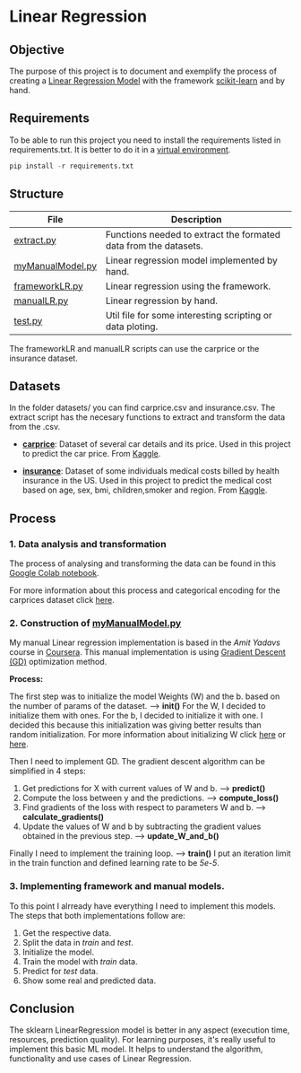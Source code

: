 # Linear Regression

## Objective
The purpose of this project is to document and exemplify the process of creating a [Linear Regression Model](https://en.wikipedia.org/wiki/Linear_regression#:~:text=In%20statistics%2C%20linear%20regression%20is,is%20called%20simple%20linear%20regression.) with the framework [scikit-learn](https://scikit-learn.org/stable/) and by hand.

## Requirements
To be able to run this project you need to install the requirements listed in requirements.txt. It is better to do it in a [virtual environment](https://packaging.python.org/guides/installing-using-pip-and-virtual-environments/#:~:text=virtualenv%20is%20used%20to%20manage,can%20install%20virtualenv%20using%20pip.).

```python
pip install -r requirements.txt
```

## Structure
|  File  |  Description  |
|---|---|
|  [extract.py](./extract.py)  |  Functions needed to extract the formated data from the datasets.  |
|  [myManualModel.py](./myManualModel.py)  |  Linear regression model implemented by hand.  |
|  [frameworkLR.py](./frameworkLR.py)  |  Linear regression using the framework.  |
|  [manualLR.py](./manualLR.py)  |  Linear regression by hand.  |
|  [test.py](./test.py)  |  Util file for some interesting scripting or data ploting.  |

The frameworkLR and manualLR scripts can use the carprice or the insurance dataset.

## Datasets
In the folder datasets/ you can find carprice.csv and insurance.csv. The extract script has the necesary functions to extract and transform the data from the .csv.
*  **[carprice](./datasets/carprice.csv)**:    Dataset of several car details and its price. Used in this project to predict the car price. From [Kaggle](https://www.kaggle.com/hellbuoy/car-price-prediction).

*  **[insurance](./datasets/insurance.csv)**:   Dataset of some individuals medical costs billed by health insurance in the US. Used in this project to predict the medical cost based on age, sex, bmi, children,smoker and region. From [Kaggle](https://www.kaggle.com/mirichoi0218/insurance).


## Process

### 1. Data analysis and transformation

The process of analysing and transforming the data can be found in this [Google Colab notebook](https://colab.research.google.com/drive/1fFKCOdDQsuNb6ke2-zwIkS1005RHJMxL?usp=sharing).

For more information about this process and categorical encoding for the carprices dataset click [here](https://pbpython.com/categorical-encoding.html).

### 2. Construction of [myManualModel.py](./myManualModel.py)

My manual Linear regression implementation is based in the *Amit Yadavs* course in [Coursera](https://www.coursera.org/learn/linear-regression/home/welcome).
This manual implementation is using [Gradient Descent (GD)](https://en.wikipedia.org/wiki/Gradient_descent#:~:text=Gradient%20descent%20is%20a%20first,function%20at%20the%20current%20point.) optimization method.

**Process:**

The first step was to initialize the model Weights (W) and the b. based on the number of params of the dataset. --> __init()__
For the W, I decided to initialize them with ones.
For the b, I decided to initialize it with one.
I decided this because this initialization was giving better results than random initialization.
For more information about initializing W click [here](https://towardsdatascience.com/weight-initialization-techniques-in-neural-networks-26c649eb3b78) or [here](https://ml-cheatsheet.readthedocs.io/en/latest/linear_regression.html#initialize-weights).

Then I need to implement GD. The gradient descent algorithm can be simplified in 4 steps:

1. Get predictions for X with current values of W and b. --> __predict()__
2. Compute the loss between y and the predictions. --> __compute_loss()__
3. Find gradients of the loss with respect to parameters W and b. --> __calculate_gradients()__
4. Update the values of W and b by subtracting the gradient values obtained in the previous step. --> __update_W_and_b()__

Finally I need to implement the training loop. --> __train()__
I put an iteration limit in the train function and defined learning rate to be _5e-5_.

### 3. Implementing framework and manual models.

To this point I alrready have everything I need to implement this models.
The steps that both implementations follow are:
1. Get the respective data.
2. Split the data in _train_ and _test_.
3. Initialize the model.
4. Train the model with _train_ data.
5. Predict for _test_ data.
6. Show some real and predicted data.

## Conclusion
The sklearn LinearRegression model is better in any aspect (execution time, resources, prediction quality).
For learning purposes, it's really useful to implement this basic ML model. It helps to understand the algorithm, functionality and use cases of Linear Regression.
